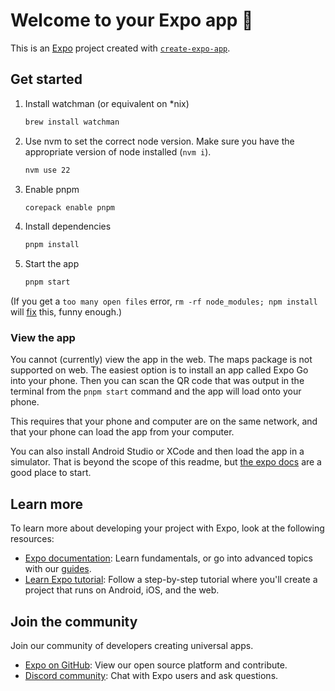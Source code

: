 # Welcome to your Expo app 👋

This is an [Expo](https://expo.dev) project created with [`create-expo-app`](https://www.npmjs.com/package/create-expo-app).

## Get started

1. Install watchman (or equivalent on *nix)

   ```bash
   brew install watchman
   ```

2. Use nvm to set the correct node version. Make sure you have the appropriate version of node installed (`nvm i`).

   ```bash
   nvm use 22
   ```

3. Enable pnpm

   ```bash
   corepack enable pnpm
   ```

4. Install dependencies

   ```bash
   pnpm install
   ```

5. Start the app

   ```bash
   pnpm start
   ```

(If you get a `too many open files` error, `rm -rf node_modules; npm install` will [fix](https://github.com/Trustroots/nostroots/issues/30) this, funny enough.)

### View the app

You cannot (currently) view the app in the web. The maps package is not supported on web. The easiest option is to install an app called Expo Go into your phone. Then you can scan the QR code that was output in the terminal from the `pnpm start` command and the app will load onto your phone.

This requires that your phone and computer are on the same network, and that your phone can load the app from your computer.

You can also install Android Studio or XCode and then load the app in a simulator. That is beyond the scope of this readme, but [the expo docs](https://docs.expo.dev/get-started/set-up-your-environment/) are a good place to start.

## Learn more

To learn more about developing your project with Expo, look at the following resources:

- [Expo documentation](https://docs.expo.dev/): Learn fundamentals, or go into advanced topics with our [guides](https://docs.expo.dev/guides).
- [Learn Expo tutorial](https://docs.expo.dev/tutorial/introduction/): Follow a step-by-step tutorial where you'll create a project that runs on Android, iOS, and the web.

## Join the community

Join our community of developers creating universal apps.

- [Expo on GitHub](https://github.com/expo/expo): View our open source platform and contribute.
- [Discord community](https://chat.expo.dev): Chat with Expo users and ask questions.

